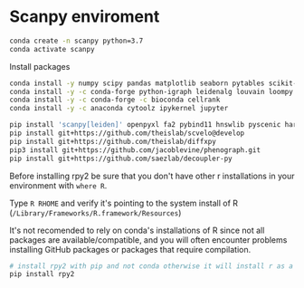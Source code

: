# Scanpy enviroment

```bash
conda create -n scanpy python=3.7
conda activate scanpy
```

Install packages

```bash
conda install -y numpy scipy pandas matplotlib seaborn pytables scikit-learn statsmodels numba pytables notebook
conda install -y -c conda-forge python-igraph leidenalg louvain loompy h5py jupyterlab multicore-tsne ipywidgets jupyterlab_widgets
conda install -y -c conda-forge -c bioconda cellrank
conda install -y -c anaconda cytoolz ipykernel jupyter

pip install 'scanpy[leiden]' openpyxl fa2 pybind11 hnswlib pyscenic harmonypy bbknn phate wishbone_dev scikit-misc scrublet PhenoGraph
pip install git+https://github.com/theislab/scvelo@develop
pip install git+https://github.com/theislab/diffxpy
pip3 install git+https://github.com/jacoblevine/phenograph.git
pip install git+https://github.com/saezlab/decoupler-py
```

Before installing rpy2 be sure that you don't have other r installations in your environment with `where R`.

Type `R RHOME` and verify it's pointing to the system install of R (`/Library/Frameworks/R.framework/Resources`)

It's not recomended to rely on conda's installations of R since not all packages are available/compatible, and you will often encounter problems installing GitHub packages or packages that require compilation.

```bash
# install rpy2 with pip and not conda otherwise it will install r as a dependency
pip install rpy2
```

